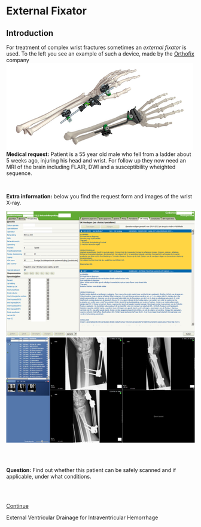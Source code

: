 # External Fixator 


## Introduction

For treatment of complex wrist fractures sometimes an *external fixator* is used. To the
left you see an example of such a device, made by the [Orthofix](http://www.orthofix.com) company![](fixateur_wrist.png)**Medical request:**
Patient is a 55 year old male who fell from a ladder about 5 weeks ago, injuring his head and wrist. 
For follow up they now need an MRI of the brain including FLAIR, DWI and a susceptibility wheighted sequence.

<br>






**Extra information:** below you find the request form and images of the wrist X-ray.

![OK Verslag](ok_verslag.png)
![DX pols](dx_pols.png)

<br>
<br>

**Question:** Find out whether this patient can be safely scanned and if applicable, under what conditions.

<br>
<br>

[Continue](case_part2.md)





External Ventricular Drainage for Intraventricular Hemorrhage



